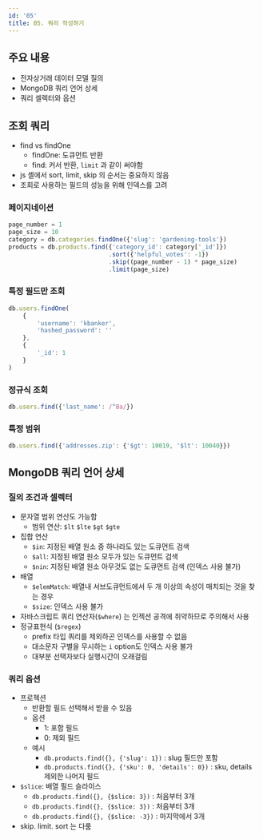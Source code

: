 ```yaml
---
id: '05'
title: 05. 쿼리 작성하기
---
```


## 주요 내용

- 전자상거래 데이터 모델 질의
- MongoDB 쿼리 언어 상세
- 쿼리 셀렉터와 옵션

## 조회 쿼리

- find vs findOne
  - findOne: 도큐먼트 반환 
  - find: 커서 반환, `limit` 과 같이 써야함
- js 셸에서 sort, limit, skip 의 순서는 중요하지 않음
- 조회로 사용하는 필드의 성능을 위해 인덱스를 고려

### 페이지네이션

```js
page_number = 1
page_size = 10
category = db.categories.findOne({'slug': 'gardening-tools'})
products = db.products.find({'category_id': category['_id']})
                            .sort({'helpful_votes': -1})
                            .skip((page_number - 1) * page_size)
                            .limit(page_size)
```

### 특정 필드만 조회

```js
db.users.findOne(
    {
        'username': 'kbanker',
        'hashed_password': ''
    },
    {
        '_id': 1
    }
)
```

### 정규식 조회

```js
db.users.find({'last_name': /^Ba/})
```

### 특정 범위

```js
db.users.find({'addresses.zip': {'$gt': 10019, '$lt': 10040}})
```


## MongoDB 쿼리 언어 상세

### 질의 조건과 셀렉터

- 문자열 범위 연산도 가능함
  - 범위 연산: `$lt` `$lte` `$gt` `$gte`
- 집합 연산
  - `$in`: 지정된 배열 원소 중 하나라도 있는 도큐먼트 검색
  - `$all`: 지정된 배열 원소 모두가 있는 도큐먼트 검색
  - `$nin`: 지정된 배열 원소 아무것도 없는 도큐먼트 검색 (인덱스 사용 불가)
- 배열
  - `$elemMatch`: 배열내 서브도큐먼트에서 두 개 이상의 속성이 매치되는 것을 찾는 경우
  - `$size`: 인덱스 사용 불가
- 자바스크립트 쿼리 연산자(`$where`) 는 인젝션 공격에 취약하므로 주의해서 사용
- 정규표현식 (`$regex`) 
  - prefix 타입 쿼리를 제외하곤 인덱스를 사용할 수 없음
  - 대소문자 구별을 무시하는 `i` option도 인덱스 사용 불가
  - 대부분 선택자보다 실행시간이 오래걸림

### 쿼리 옵션

- 프로젝션
  - 반환할 필드 선택해서 받을 수 있음
  - 옵션
    - 1: 포함 필드
    - 0: 제외 필드
  - 예시
    - `db.products.find({}, {'slug': 1})` : slug 필드만 포함
    - `db.products.find({}, {'sku': 0, 'details': 0})` : sku, details 제외한 나머지 필드
- `$slice`: 배열 필드 슬라이스
  - `db.products.find({}, {$slice: 3})` : 처음부터 3개
  - `db.products.find({}, {$slice: 3})` : 처음부터 3개
  - `db.products.find({}, {$slice: -3})` : 마지막에서 3개
- skip. limit. sort 는 다룸

